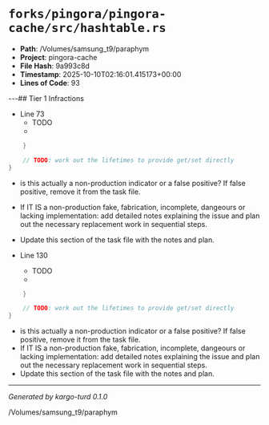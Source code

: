 # `forks/pingora/pingora-cache/src/hashtable.rs`

- **Path**: /Volumes/samsung_t9/paraphym
- **Project**: pingora-cache
- **File Hash**: 9a993c8d  
- **Timestamp**: 2025-10-10T02:16:01.415173+00:00  
- **Lines of Code**: 93

---## Tier 1 Infractions 


- Line 73
  - TODO
  - 

```rust
    }

    // TODO: work out the lifetimes to provide get/set directly
}

```

- is this actually a non-production indicator or a false positive? If false positive, remove it from the task file.
- If IT IS a non-production fake, fabrication, incomplete, dangeours or lacking implementation: add detailed notes explaining the issue and plan out the necessary replacement work in sequential steps. 
- Update this section of the task file with the notes and plan.


- Line 130
  - TODO
  - 

```rust
    }

    // TODO: work out the lifetimes to provide get/set directly
}
```

- is this actually a non-production indicator or a false positive? If false positive, remove it from the task file.
- If IT IS a non-production fake, fabrication, incomplete, dangeours or lacking implementation: add detailed notes explaining the issue and plan out the necessary replacement work in sequential steps. 
- Update this section of the task file with the notes and plan.

---

*Generated by kargo-turd 0.1.0*

/Volumes/samsung_t9/paraphym